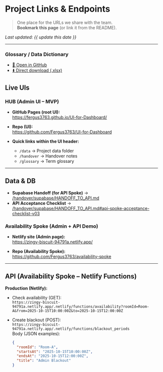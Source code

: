 # Project Links & Endpoints

> One place for the URLs we share with the team.  
> **Bookmark this page** (or link it from the README).

_Last updated: {{ update this date }}_

---
### Glossary / Data Dictionary
- [📄 Open in GitHub](https://github.com/Fergus3763/UI-for-Dashboard/blob/main/glossary/Meeting_Rooms_Glossary_and_Dictionary.xlsx)
- [⬇️ Direct download (.xlsx)](https://raw.githubusercontent.com/Fergus3763/UI-for-Dashboard/main/glossary/Meeting_Rooms_Glossary_and_Dictionary.xlsx)

## Live UIs

### HUB (Admin UI – MVP)
- **GitHub Pages (root UI):**  
  https://fergus3763.github.io/UI-for-Dashboard/

- **Repo (UI):**  
  https://github.com/Fergus3763/UI-for-Dashboard

- **Quick links within the UI header:**  
  - `/data` → Project data folder  
  - `/handover` → Handover notes  
  - `/glossary` → Term glossary

---
## Data & DB
- **Supabase Handoff (for API Spoke)** → [/handover/supabase/HANDOFF_TO_API.md](/handover/supabase/HANDOFF_TO_API.md)
- **API Acceptance Checklist** → [/handover/supabase/HANDOFF_TO_API.md#api-spoke-acceptance-checklist-v03](/handover/supabase/HANDOFF_TO_API.md#api-spoke-acceptance-checklist-v03)

### Availability Spoke (Admin + API Demo)
- **Netlify site (Admin page):**  
  https://zingy-biscuit-94791a.netlify.app/

- **Repo (Availability Spoke):**  
  https://github.com/Fergus3763/availability-spoke

---

## API (Availability Spoke – Netlify Functions)

**Production (Netlify):**
- Check availability (GET):  
  `https://zingy-biscuit-94791a.netlify.app/.netlify/functions/availability?roomId=Room-A&from=2025-10-15T10:00:00Z&to=2025-10-15T12:00:00Z`

- Create blackout (POST):  
  `https://zingy-biscuit-94791a.netlify.app/.netlify/functions/blackout_periods`  
  Body (JSON examples):
  ```json
  {
    "roomId": "Room-A",
    "startsAt": "2025-10-15T10:00:00Z",
    "endsAt": "2025-10-15T12:00:00Z",
    "title": "Admin Blackout"
  }
